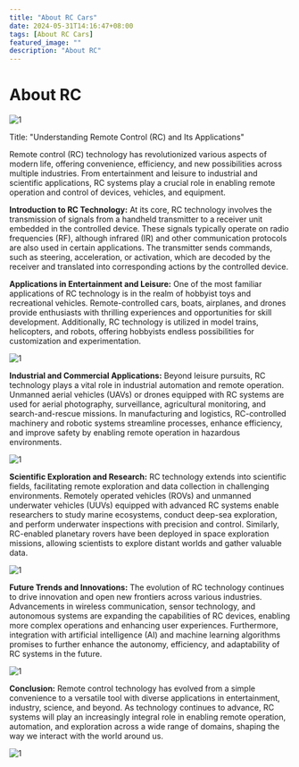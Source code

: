 ```yaml
---
title: "About RC Cars"
date: 2024-05-31T14:16:47+08:00
tags: [About RC Cars]
featured_image: ""
description: "About RC"
---
```


# About RC

![1](/images/rc/1.jpg)

Title: "Understanding Remote Control (RC) and Its Applications"

Remote control (RC) technology has revolutionized various aspects of modern life, offering convenience, efficiency, and new possibilities across multiple industries. From entertainment and leisure to industrial and scientific applications, RC systems play a crucial role in enabling remote operation and control of devices, vehicles, and equipment.

**Introduction to RC Technology:** At its core, RC technology involves the transmission of signals from a handheld transmitter to a receiver unit embedded in the controlled device. These signals typically operate on radio frequencies (RF), although infrared (IR) and other communication protocols are also used in certain applications. The transmitter sends commands, such as steering, acceleration, or activation, which are decoded by the receiver and translated into corresponding actions by the controlled device.

**Applications in Entertainment and Leisure:** One of the most familiar applications of RC technology is in the realm of hobbyist toys and recreational vehicles. Remote-controlled cars, boats, airplanes, and drones provide enthusiasts with thrilling experiences and opportunities for skill development. Additionally, RC technology is utilized in model trains, helicopters, and robots, offering hobbyists endless possibilities for customization and experimentation.

![1](/images/rc/2.jpg)

**Industrial and Commercial Applications:** Beyond leisure pursuits, RC technology plays a vital role in industrial automation and remote operation. Unmanned aerial vehicles (UAVs) or drones equipped with RC systems are used for aerial photography, surveillance, agricultural monitoring, and search-and-rescue missions. In manufacturing and logistics, RC-controlled machinery and robotic systems streamline processes, enhance efficiency, and improve safety by enabling remote operation in hazardous environments.

![1](/images/rc/6.jpg)

**Scientific Exploration and Research:** RC technology extends into scientific fields, facilitating remote exploration and data collection in challenging environments. Remotely operated vehicles (ROVs) and unmanned underwater vehicles (UUVs) equipped with advanced RC systems enable researchers to study marine ecosystems, conduct deep-sea exploration, and perform underwater inspections with precision and control. Similarly, RC-enabled planetary rovers have been deployed in space exploration missions, allowing scientists to explore distant worlds and gather valuable data.

![1](/images/rc/3.jpg)

**Future Trends and Innovations:** The evolution of RC technology continues to drive innovation and open new frontiers across various industries. Advancements in wireless communication, sensor technology, and autonomous systems are expanding the capabilities of RC devices, enabling more complex operations and enhancing user experiences. Furthermore, integration with artificial intelligence (AI) and machine learning algorithms promises to further enhance the autonomy, efficiency, and adaptability of RC systems in the future.

![1](/images/rc/4.jpg)



**Conclusion:** Remote control technology has evolved from a simple convenience to a versatile tool with diverse applications in entertainment, industry, science, and beyond. As technology continues to advance, RC systems will play an increasingly integral role in enabling remote operation, automation, and exploration across a wide range of domains, shaping the way we interact with the world around us.

![1](/images/rc/5.jpg)

